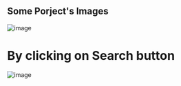 ## Some Porject's Images
![image](https://user-images.githubusercontent.com/101570543/218335550-5ff13f30-1842-4993-ba34-c775d18af744.png)

# By clicking on Search button
![image](https://user-images.githubusercontent.com/101570543/218335577-5978c01b-5938-47f2-8a10-b0b7b33eced3.png)
